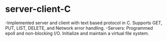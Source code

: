 # server-client-C
-Implemented server and client with text based protocol in C. Supports GET, PUT, LIST, DELETE, and Network error handling.  -Servers: Programmed epoll and non-blocking I/O. Initialize and maintain a virtual file system.
